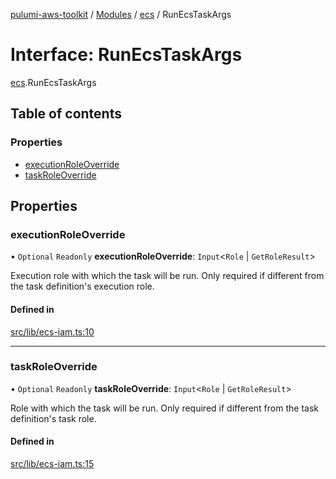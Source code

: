 [pulumi-aws-toolkit](../README.md) / [Modules](../modules.md) / [ecs](../modules/ecs.md) / RunEcsTaskArgs

# Interface: RunEcsTaskArgs

[ecs](../modules/ecs.md).RunEcsTaskArgs

## Table of contents

### Properties

- [executionRoleOverride](ecs.RunEcsTaskArgs.md#executionroleoverride)
- [taskRoleOverride](ecs.RunEcsTaskArgs.md#taskroleoverride)

## Properties

### executionRoleOverride

• `Optional` `Readonly` **executionRoleOverride**: `Input`<`Role` \| `GetRoleResult`\>

Execution role with which the task will be run.
Only required if different from the task definition's execution role.

#### Defined in

[src/lib/ecs-iam.ts:10](https://github.com/iapetos163/pulumi-aws-toolkit/blob/f4261c5/src/lib/ecs-iam.ts#L10)

___

### taskRoleOverride

• `Optional` `Readonly` **taskRoleOverride**: `Input`<`Role` \| `GetRoleResult`\>

Role with which the task will be run.
Only required if different from the task definition's task role.

#### Defined in

[src/lib/ecs-iam.ts:15](https://github.com/iapetos163/pulumi-aws-toolkit/blob/f4261c5/src/lib/ecs-iam.ts#L15)
